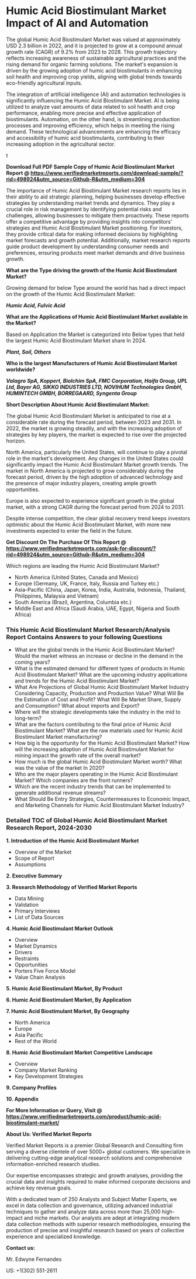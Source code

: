 <meta name="title" content="Global  Humic Acid Biostimulant Market Impact of AI and Automation"><meta name="description" content="  The global Humic Acid Biostimulant Market was valued at approximately USD 2.3 billion in 2022, and it is projected to grow at a compound annual growth rate (CAGR) of"><meta name="title" content=" Humic Acid Biostimulant Market Size, Share, Scope, Trends, Growth, Opportunities, Analysis, Forecast"> <h1>Humic Acid Biostimulant Market Impact of AI and Automation</h1> <p>The global Humic Acid Biostimulant Market was valued at approximately USD 2.3 billion in 2022, and it is projected to grow at a compound annual growth rate (CAGR) of 9.2% from 2023 to 2028. This growth trajectory reflects increasing awareness of sustainable agricultural practices and the rising demand for organic farming solutions. The market's expansion is driven by the growing adoption of humic acid biostimulants in enhancing soil health and improving crop yields, aligning with global trends towards eco-friendly agricultural inputs.</p> <p>The integration of artificial intelligence (AI) and automation technologies is significantly influencing the Humic Acid Biostimulant Market. AI is being utilized to analyze vast amounts of data related to soil health and crop performance, enabling more precise and effective application of biostimulants. Automation, on the other hand, is streamlining production processes and improving efficiency, which helps in meeting the rising demand. These technological advancements are enhancing the efficacy and accessibility of humic acid biostimulants, contributing to their increasing adoption in the agricultural sector.</p> t</p><p id="" class=""><strong>Download Full PDF Sample Copy of Humic Acid Biostimulant Market Report @ <a href="https://www.verifiedmarketreports.com/download-sample/?rid=498924&utm_source=Github-R&utm_medium=304" target="_blank">https://www.verifiedmarketreports.com/download-sample/?rid=498924&utm_source=Github-R&utm_medium=304</a></strong></p><p>The importance of&nbsp;Humic Acid Biostimulant Market research reports lies in their ability to aid strategic planning, helping businesses develop effective strategies by understanding market trends and dynamics. They play a crucial role in risk management by identifying potential risks and challenges, allowing businesses to mitigate them proactively. These reports offer a competitive advantage by providing insights into competitors' strategies and Humic Acid Biostimulant Market positioning. For investors, they provide critical data for making informed decisions by highlighting market forecasts and growth potential. Additionally, market research reports guide product development by understanding consumer needs and preferences, ensuring products meet market demands and drive business growth.</p><p><strong>What are the&nbsp;Type driving the growth of the Humic Acid Biostimulant Market?</strong></p><p id="" class="">Growing demand for below Type around the world has had a direct impact on the growth of the Humic Acid Biostimulant Market:</p><em><strong>Humic Acid, Fulvic Acid</strong></em></p><strong>What are the&nbsp;Applications&nbsp;of Humic Acid Biostimulant Market available in the Market?</strong></p><p id="" class="">Based on Application the Market is categorized into Below types that held the largest Humic Acid Biostimulant Market share In 2024.</p><em><strong>Plant, Soil, Others</strong></em></p><strong>Who is the largest Manufacturers of Humic Acid Biostimulant Market worldwide?</strong></p><p><em><strong>Valagro SpA, Koppert, Biolchim SpA, FMC Corporation, Haifa Group, UPL Ltd, Bayer AG, SIKKO INDUSTRIES LTD, NOVIHUM Technologies GmbH, HUMINTECH GMBH, BORREGAARD, Syngenta Group</strong></em></p><p id="" class=""><strong>Short Description About Humic Acid Biostimulant Market:</strong></p><p>The global Humic Acid Biostimulant Market is anticipated to rise at a considerable rate during the forecast period, between 2023 and 2031. In 2022, the market is growing steadily, and with the increasing adoption of strategies by key players, the market is expected to rise over the projected horizon.</p><p>North America, particularly the United States, will continue to play a pivotal role in the market's development. Any changes in the United States could significantly impact the Humic Acid Biostimulant Market growth trends. The market in North America is projected to grow considerably during the forecast period, driven by the high adoption of advanced technology and the presence of major industry players, creating ample growth opportunities.</p><p>Europe is also expected to experience significant growth in the global market, with a strong CAGR during the forecast period from 2024 to 2031.</p><p>Despite intense competition, the clear global recovery trend keeps investors optimistic about the Humic Acid Biostimulant Market, with more new investments expected to enter the field in the future.</p><p id="" class=""><strong>Get Discount On The Purchase Of This Report @ <a href="https://www.verifiedmarketreports.com/ask-for-discount/?rid=498924&utm_source=Github-R&utm_medium=304" target="_blank">https://www.verifiedmarketreports.com/ask-for-discount/?rid=498924&utm_source=Github-R&utm_medium=304</a></strong></p>Which regions are leading the Humic Acid Biostimulant Market?</p><ul><li>North America (United States, Canada and Mexico)</li><li>Europe (Germany, UK, France, Italy, Russia and Turkey etc.)</li><li>Asia-Pacific (China, Japan, Korea, India, Australia, Indonesia, Thailand, Philippines, Malaysia and Vietnam)</li><li>South America (Brazil, Argentina, Columbia etc.)</li><li>Middle East and Africa (Saudi Arabia, UAE, Egypt, Nigeria and South Africa)</li></ul><h3 id="" class="">This Humic Acid Biostimulant Market Research/Analysis Report Contains Answers to your following Questions</h3><ul><li>What are the global trends in the Humic Acid Biostimulant Market? Would the market witness an increase or decline in the demand in the coming years?</li><li>What is the estimated demand for different types of products in Humic Acid Biostimulant Market? What are the upcoming industry applications and trends for the Humic Acid Biostimulant Market?</li><li>What Are Projections of Global Humic Acid Biostimulant Market Industry Considering Capacity, Production and Production Value? What Will Be the Estimation of Cost and Profit? What Will Be Market Share, Supply and Consumption? What about imports and Export?</li><li>Where will the strategic developments take the industry in the mid to long-term?</li><li>What are the factors contributing to the final price of Humic Acid Biostimulant Market? What are the raw materials used for Humic Acid Biostimulant Market manufacturing?</li><li>How big is the opportunity for the Humic Acid Biostimulant Market? How will the increasing adoption of Humic Acid Biostimulant Market for mining impact the growth rate of the overall market?</li><li>How much is the global Humic Acid Biostimulant Market worth? What was the value of the market In 2020?</li><li>Who are the major players operating in the Humic Acid Biostimulant Market? Which companies are the front runners?</li><li>Which are the recent industry trends that can be implemented to generate additional revenue streams?</li><li>What Should Be Entry Strategies, Countermeasures to Economic Impact, and Marketing Channels for Humic Acid Biostimulant Market Industry?</li></ul><h3 id="" class="">Detailed TOC of Global Humic Acid Biostimulant Market Research Report, 2024-2030</h3><p id="" class=""><strong>1. Introduction of the Humic Acid Biostimulant Market</strong></p><ul><li>Overview of the Market</li><li>Scope of Report</li><li>Assumptions</li></ul><p id="" class=""><strong>2. Executive Summary</strong></p><p id="" class=""><strong>3. Research Methodology of Verified Market Reports</strong></p><ul><li>Data Mining</li><li>Validation</li><li>Primary Interviews</li><li>List of Data Sources</li></ul><p id="" class=""><strong>4. Humic Acid Biostimulant Market Outlook</strong></p><ul><li>Overview</li><li>Market Dynamics</li><li>Drivers</li><li>Restraints</li><li>Opportunities</li><li>Porters Five Force Model</li><li>Value Chain Analysis</li></ul><p id="" class=""><strong>5. Humic Acid Biostimulant Market, By Product</strong></p><p id="" class=""><strong>6. Humic Acid Biostimulant Market, By Application</strong></p><p id="" class=""><strong>7. Humic Acid Biostimulant Market, By Geography</strong></p><ul><li>North America</li><li>Europe</li><li>Asia Pacific</li><li>Rest of the World</li></ul><p id="" class=""><strong>8. Humic Acid Biostimulant Market Competitive Landscape</strong></p><ul><li>Overview</li><li>Company Market Ranking</li><li>Key Development Strategies</li></ul><p id="" class=""><strong>9. Company Profiles</strong></p><p id="" class=""><strong>10. Appendix</strong></p><p id="" class=""><strong>For More Information or Query, Visit @ <a href="https://www.verifiedmarketreports.com/product/humic-acid-biostimulant-market/" target="_blank">https://www.verifiedmarketreports.com/product/humic-acid-biostimulant-market/</a></strong></p><p id="" class=""><strong>About Us: Verified Market Reports</strong></p><p id="" class="">Verified Market Reports is a premier Global Research and Consulting firm serving a diverse clientele of over 5000+ global customers. We specialize in delivering cutting-edge analytical research solutions and comprehensive information-enriched research studies.</p><p id="" class="">Our expertise encompasses strategic and growth analyses, providing the crucial data and insights required to make informed corporate decisions and achieve key revenue goals.</p><p id="" class="">With a dedicated team of 250 Analysts and Subject Matter Experts, we excel in data collection and governance, utilizing advanced industrial techniques to gather and analyze data across more than 25,000 high-impact and niche markets. Our analysts are adept at integrating modern data collection methods with superior research methodologies, ensuring the production of precise and insightful research based on years of collective experience and specialized knowledge.</p><p id="" class=""><strong>Contact us:</strong></p><p id="" class="">Mr. Edwyne Fernandes</p><p id="" class="">US: +1(302) 551-2611</p>
